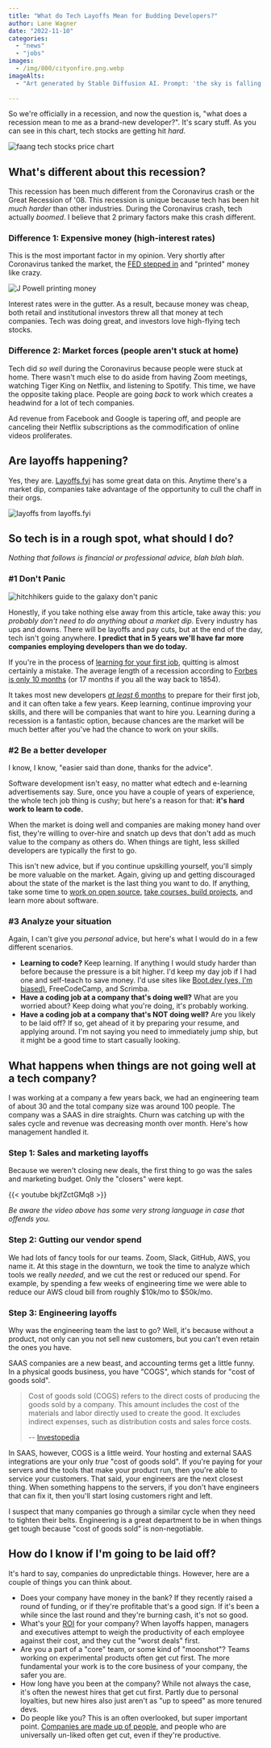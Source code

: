 ```yaml
---
title: "What do Tech Layoffs Mean for Budding Developers?"
author: Lane Wagner
date: "2022-11-10"
categories: 
  - "news"
  - "jobs"
images:
  - /img/800/cityonfire.png.webp
imageAlts:
  - "Art generated by Stable Diffusion AI. Prompt: 'the sky is falling people, 4k city, skyscraper'"
  
---
```


So we're officially in a recession, and now the question is, "what does a recession mean to me as a brand-new developer?". It's scary stuff. As you can see in this chart, tech stocks are getting hit *hard*.

![faang tech stocks price chart](/img/800/faang_stock_prices.png.webp)

## What's different about this recession?

This recession has been much different from the Coronavirus crash or the Great Recession of '08. This recession is unique because tech has been hit *much harder* than other industries. During the Coronavirus crash, tech actually *boomed*. I believe that 2 primary factors make this crash different.

### Difference 1: Expensive money (high-interest rates)

This is the most important factor in my opinion. Very shortly after Coronavirus tanked the market, the [FED stepped in](https://www.nasdaq.com/articles/money-printing-and-inflation%3A-covid-cryptocurrencies-and-more) and "printed" money like crazy.

![J Powell printing money](/img/800/priting_money_jpow.jpeg.webp)

Interest rates were in the gutter. As a result, because money was cheap, both retail and institutional investors threw all that money at tech companies. Tech was doing great, and investors love high-flying tech stocks.

### Difference 2: Market forces (people aren't stuck at home)

Tech did *so well* during the Coronavirus because people were stuck at home. There wasn't much else to do aside from having Zoom meetings, watching Tiger King on Netflix, and listening to Spotify. This time, we have the opposite taking place. People are going *back* to work which creates a headwind for a lot of tech companies.

Ad revenue from Facebook and Google is tapering off, and people are canceling their Netflix subscriptions as the commodification of online videos proliferates.

## Are layoffs happening?

Yes, they are. [Layoffs.fyi](https://layoffs.fyi/) has some great data on this. Anytime there's a market dip, companies take advantage of the opportunity to cull the chaff in their orgs.

![layoffs from layoffs.fyi](/img/800/layoffs_in_tech.png.webp)

## So tech is in a rough spot, what should I do?

*Nothing that follows is financial or professional advice, blah blah blah*.

### #1 Don't Panic

![hitchhikers guide to the galaxy don't panic](/img/800/dont_panic.png.webp)

Honestly, if you take nothing else away from this article, take away this: *you probably don't need to do anything about a market dip*. Every industry has ups and downs. There will be layoffs and pay cuts, but at the end of the day, tech isn't going anywhere. **I predict that in 5 years we'll have far more companies employing developers than we do today.**

If you're in the process of [learning for your first job](https://boot.dev), quitting is almost certainly a mistake. The average length of a recession according to [Forbes is only 10 months](https://www.forbes.com/advisor/investing/how-long-do-recessions-last/) (or 17 months if you all the way back to 1854).

It takes most new developers [*at least* 6 months](/backend/how-long-to-become-backend-dev/) to prepare for their first job, and it can often take a few years. Keep learning, continue improving your skills, and there will be companies that want to hire you. Learning during a recession is a fantastic option, because chances are the market will be much better after you've had the chance to work on your skills. 

### #2 Be a better developer

I know, I know, "easier said than done, thanks for the advice".

Software development isn't easy, no matter what edtech and e-learning advertisements say. Sure, once you have a couple of years of experience, the whole tech job thing is cushy; but here's a reason for that: **it's hard work to learn to code.** 

When the market is doing well and companies are making money hand over fist, they're willing to over-hire and snatch up devs that don't add as much value to the company as others do. When things are tight, less skilled developers are typically the first to go.

This isn't new advice, but if you continue upskilling yourself, you'll simply be more valuable on the market. Again, giving up and getting discouraged about the state of the market is the last thing you want to do. If anything, take some time to [work on open source](/open-source/contributing-to-open-source/), [take courses, build projects](https://boot.dev/tracks/backend), and learn more about software.

### #3 Analyze your situation

Again, I can't give you *personal* advice, but here's what I would do in a few different scenarios.

* **Learning to code?** Keep learning. If anything I would study harder than before because the pressure is a bit higher. I'd keep my day job if I had one and self-teach to save money. I'd use sites like [Boot.dev (yes, I'm biased)](https://boot.dev), FreeCodeCamp, and Scrimba.
* **Have a coding job at a company that's doing well?** What are you worried about? Keep doing what you're doing, it's probably working.
* **Have a coding job at a company that's NOT doing well?** Are you likely to be laid off? If so, get ahead of it by preparing your resume, and applying around. I'm not saying you need to immediately jump ship, but it might be a good time to start casually looking.

## What happens when things are not going well at a tech company?

I was working at a company a few years back, we had an engineering team of about 30 and the total company size was around 100 people. The company was a SAAS in dire straights. Churn was catching up with the sales cycle and revenue was decreasing month over month. Here's how management handled it.

### Step 1: Sales and marketing layoffs

Because we weren't closing new deals, the first thing to go was the sales and marketing budget. Only the "closers" were kept.

{{< youtube bkjfZctGMq8 >}}

*Be aware the video above has some very strong language in case that offends you.*

### Step 2: Gutting our vendor spend

We had lots of fancy tools for our teams. Zoom, Slack, GitHub, AWS, you name it. At this stage in the downturn, we took the time to analyze which tools we really *needed*, and we cut the rest or reduced our spend. For example, by spending a few weeks of engineering time we were able to reduce our AWS cloud bill from roughly $10k/mo to $50k/mo.

### Step 3: Engineering layoffs

Why was the engineering team the last to go? Well, it's because without a product, not only can you not sell new customers, but you can't even retain the ones you have.

SAAS companies are a new beast, and accounting terms get a little funny. In a physical goods business, you have "COGS", which stands for "cost of goods sold".

> Cost of goods sold (COGS) refers to the direct costs of producing the goods sold by a company. This amount includes the cost of the materials and labor directly used to create the good. It excludes indirect expenses, such as distribution costs and sales force costs.
>
> -- [Investopedia]((https://www.investopedia.com/terms/c/cogs.asp))

In SAAS, however, COGS is a little weird. Your hosting and external SAAS integrations are your only *true* "cost of goods sold". If you're paying for your servers and the tools that make your product run, then you're able to service your customers. That said, your engineers are the next closest thing. When something happens to the servers, if you don't have engineers that can fix it, then you'll start losing customers right and left.

I suspect that many companies go through a similar cycle when they need to tighten their belts. Engineering is a great department to be in when things get tough because "cost of goods sold" is non-negotiable.

## How do I know if I'm going to be laid off?

It's hard to say, companies do unpredictable things. However, here are a couple of things you can think about.

* Does your company have money in the bank? If they recently raised a round of funding, or if they're profitable that's a good sign. If it's been a while since the last round and they're burning cash, it's not so good.
* What's your [ROI](https://www.investopedia.com/terms/r/returnoninvestment.asp) for your company? When layoffs happen, managers and executives attempt to weigh the productivity of each employee against their cost, and they cut the "worst deals" first.
* Are you a part of a "core" team, or some kind of "moonshot"? Teams working on experimental products often get cut first. The more fundamental your work is to the core business of your company, the safer you are.
* How long have you been at the company? While not always the case, it's often the newest hires that get cut first. Partly due to personal loyalties, but new hires also just aren't as "up to speed" as more tenured devs.
* Do people like you? This is an often overlooked, but super important point. [Companies are made up of people](/jobs/confidence-in-job-interviews/#at-the-end-of-the-day-companies-dont-hire-people-people-hire-people), and people who are universally un-liked often get cut, even if they're productive.
